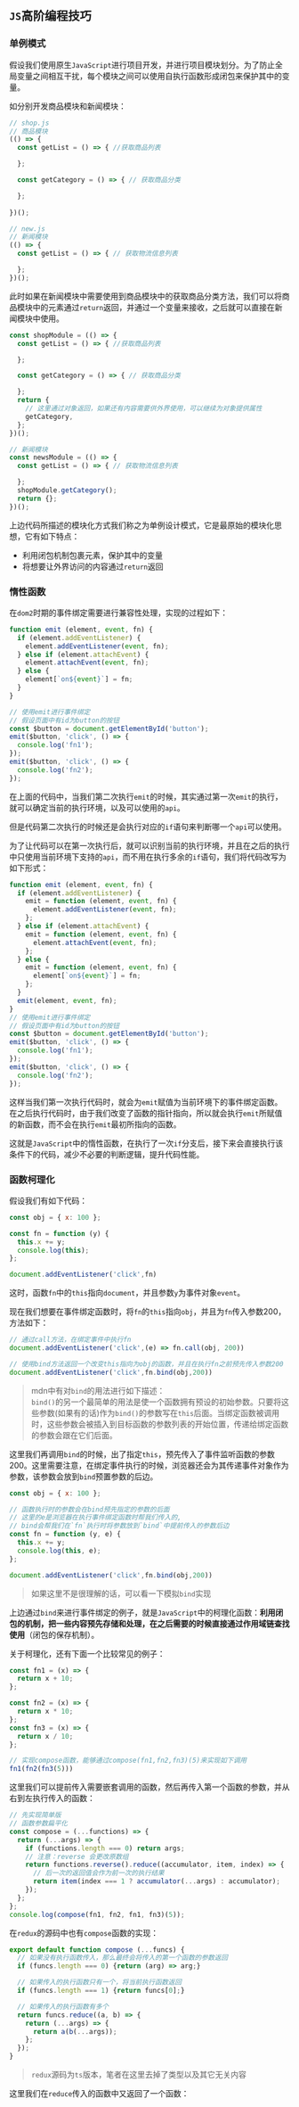 ## `JS`高阶编程技巧

### 单例模式
假设我们使用原生`JavaScript`进行项目开发，并进行项目模块划分。为了防止全局变量之间相互干扰，每个模块之间可以使用自执行函数形成闭包来保护其中的变量。

如分别开发商品模块和新闻模块：
```javascript
// shop.js
// 商品模块
(() => {
  const getList = () => { //获取商品列表

  };

  const getCategory = () => { // 获取商品分类

  };
  
})();

// new.js
// 新闻模块
(() => {
  const getList = () => { // 获取物流信息列表

  };
})();
```
此时如果在新闻模块中需要使用到商品模块中的获取商品分类方法，我们可以将商品模块中的元素通过`return`返回，并通过一个变量来接收，之后就可以直接在新闻模块中使用。
```javascript
const shopModule = (() => {
  const getList = () => { //获取商品列表

  };

  const getCategory = () => { // 获取商品分类

  };
  return {
    // 这里通过对象返回，如果还有内容需要供外界使用，可以继续为对象提供属性
    getCategory,
  };
})();

// 新闻模块
const newsModule = (() => {
  const getList = () => { // 获取物流信息列表

  };
  shopModule.getCategory();
  return {};
})();
```

上边代码所描述的模块化方式我们称之为单例设计模式，它是最原始的模块化思想，它有如下特点：
* 利用闭包机制包裹元素，保护其中的变量
* 将想要让外界访问的内容通过`return`返回

### 惰性函数
在`dom2`时期的事件绑定需要进行兼容性处理，实现的过程如下：
```javascript
function emit (element, event, fn) {
  if (element.addEventListener) {
    element.addEventListener(event, fn);
  } else if (element.attachEvent) {
    element.attachEvent(event, fn);
  } else {
    element[`on${event}`] = fn;
  }
}

// 使用emit进行事件绑定
// 假设页面中有id为button的按钮
const $button = document.getElementById('button');
emit($button, 'click', () => {
  console.log('fn1');
});
emit($button, 'click', () => {
  console.log('fn2');
});
```
在上面的代码中，当我们第二次执行`emit`的时候，其实通过第一次`emit`的执行，就可以确定当前的执行环境，以及可以使用的`api`。

但是代码第二次执行的时候还是会执行对应的`if`语句来判断哪一个`api`可以使用。

为了让代码可以在第一次执行后，就可以识别当前的执行环境，并且在之后的执行中只使用当前环境下支持的`api`，而不用在执行多余的`if`语句，我们将代码改写为如下形式：
```javascript
function emit (element, event, fn) {
  if (element.addEventListener) {
    emit = function (element, event, fn) {
      element.addEventListener(event, fn);
    };
  } else if (element.attachEvent) {
    emit = function (element, event, fn) {
      element.attachEvent(event, fn);
    };
  } else {
    emit = function (element, event, fn) {
      element[`on${event}`] = fn;
    };
  }
  emit(element, event, fn);
}
// 使用emit进行事件绑定
// 假设页面中有id为button的按钮
const $button = document.getElementById('button');
emit($button, 'click', () => {
  console.log('fn1');
});
emit($button, 'click', () => {
  console.log('fn2');
});
```
这样当我们第一次执行代码时，就会为`emit`赋值为当前环境下的事件绑定函数。在之后执行代码时，由于我们改变了函数的指针指向，所以就会执行`emit`所赋值的新函数，而不会在执行`emit`最初所指向的函数。

这就是`JavaScript`中的惰性函数，在执行了一次`if`分支后，接下来会直接执行该条件下的代码，减少不必要的判断逻辑，提升代码性能。

### 函数柯理化
假设我们有如下代码：
```javascript
const obj = { x: 100 };

const fn = function (y) {
  this.x += y;
  console.log(this);
};

document.addEventListener('click',fn)
```
这时，函数`fn`中的`this`指向`document`，并且参数`y`为事件对象`event`。

现在我们想要在事件绑定函数时，将`fn`的`this`指向`obj`，并且为`fn`传入参数200，方法如下：
```javascript
// 通过call方法，在绑定事件中执行fn
document.addEventListener('click',(e) => fn.call(obj, 200))

// 使用bind方法返回一个改变this指向为obj的函数，并且在执行fn之前预先传入参数200
document.addEventListener('click',fn.bind(obj,200))
```
> mdn中有对`bind`的用法进行如下描述：  
> `bind()`的另一个最简单的用法是使一个函数拥有预设的初始参数。只要将这些参数(如果有的话)作为`bind()`的参数写在`this`后面。当绑定函数被调用时，这些参数会被插入到目标函数的参数列表的开始位置，传递给绑定函数的参数会跟在它们后面。

这里我们再调用`bind`的时候，出了指定`this`，预先传入了事件监听函数的参数200。这里需要注意，在绑定事件执行的时候，浏览器还会为其传递事件对象作为参数，该参数会放到`bind`预置参数的后边。
```javascript
const obj = { x: 100 };

// 函数执行时的参数会在bind预先指定的参数的后面
// 这里的e是浏览器在执行事件绑定函数时帮我们传入的,
// bind会帮我们在`fn`执行时将参数放到`bind`中提前传入的参数后边
const fn = function (y, e) {
  this.x += y;
  console.log(this, e);
};

document.addEventListener('click',fn.bind(obj,200))
```
> 如果这里不是很理解的话，可以看一下模拟`bind`实现

上边通过`bind`来进行事件绑定的例子，就是`JavaScript`中的柯理化函数：**利用闭包的机制，把一些内容预先存储和处理，在之后需要的时候直接通过作用域链查找使用**（闭包的保存机制）。

关于柯理化，还有下面一个比较常见的例子：
```javascript
const fn1 = (x) => {
  return x + 10;
};

const fn2 = (x) => {
  return x * 10;
};
const fn3 = (x) => {
  return x / 10;
};

// 实现compose函数，能够通过compose(fn1,fn2,fn3)(5)来实现如下调用
fn1(fn2(fn3(5)))
```

这里我们可以提前传入需要嵌套调用的函数，然后再传入第一个函数的参数，并从右到左执行传入的函数：  
```javascript
// 先实现简单版
// 函数参数扁平化
const compose = (...functions) => {
  return (...args) => {
    if (functions.length === 0) return args;
    // 注意：reverse 会更改原数组
    return functions.reverse().reduce((accumulator, item, index) => {
      // 后一次的返回值会作为前一次的执行结果
      return item(index === 1 ? accumulator(...args) : accumulator);
    });
  };
};
console.log(compose(fn1, fn2, fn1, fn3)(5));
```

在`redux`的源码中也有`compose`函数的实现：
```javascript
export default function compose (...funcs) {
  // 如果没有执行函数传入，那么最终会将传入的第一个函数的参数返回
  if (funcs.length === 0) {return (arg) => arg;}

  // 如果传入的执行函数只有一个，将当前执行函数返回
  if (funcs.length === 1) {return funcs[0];}

  // 如果传入的执行函数有多个
  return funcs.reduce((a, b) => {
    return (...args) => {
      return a(b(...args));
    };
  });
}
```
> `redux`源码为`ts`版本，笔者在这里去掉了类型以及其它无关内容

这里我们在`reduce`传入的函数中又返回了一个函数：
